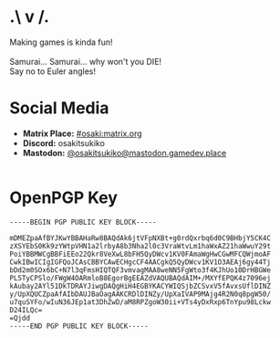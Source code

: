 <!-- <img width="100%" src="https://raw.githubusercontent.com/OsakiTsukiko/OsakiTsukiko/main/banner.jpg"> -->
<h1>.\ v /.</h1>
<p>
Making games is kinda fun!<br><br>
Samurai... Samurai... why won't you  DIE!<br>
Say no to Euler angles!</p>

<h1>Social Media</h1>
<ul>
  <li><b>Matrix Place:</b> <a href="https://matrix.to/#/#osaki:matrix.org" target="_blank">#osaki:matrix.org</a></li>
  <li><b>Discord:</b> osakitsukiko</li>
  <!-- <li><b>Youtube:</b> <a href="https://www.youtube.com/channel/UCSoP59daTpsJutrim4QXSow" target="_blank">Osaki Tsukiko</a></li> -->
  <li><b>Mastodon:</b> <a rel="me" target="_blank" href="https://mastodon.gamedev.place/@osakitsukiko">@osakitsukiko@mastodon.gamedev.place</a></li>
</ul>
<img src="https://profile-counter.glitch.me/osakitsukiko_github_profile_counter/count.svg" width="0px">

<h1>OpenPGP Key</h1>

```
-----BEGIN PGP PUBLIC KEY BLOCK-----

mDMEZpaAfBYJKwYBBAHaRw8BAQdAk6jtVFpNXBt+g0rdQxrbq6d0C9BHbjY5CK4C
zXSYEbS0Kk9zYWtpVHN1a2lrbyA8b3Nha2l0c3VraWtvLm1haWxAZ21haWwuY29t
PoiYBBMWCgBBFiEEo22Qkr8VeXwL8bFH5QyDWcv1KV0FAmaWgHwCGwMFCQWjmoAF
CwkIBwICIgIGFQoJCAsCBBYCAwECHgcCF4AACgkQ5QyDWcv1KV1O3AEAj6gy44Tj
bDd2m0SOx6bC+N7l3qFmsHIQTQF3vmvagMAA8weNN5FgWto3f4KJhUo10DrHBGWe
PL5TyCPSlo/FWgW4OARmloB8EgorBgEEAZdVAQUBAQdAIM+/MXYfEPQK4z7096ej
kAubay2AYl51DkTDRAYJiwgDAQgHiH4EGBYKACYWIQSjbZCSvxV5fAvxsUflDINZ
y/UpXQUCZpaAfAIbDAUJBaOagAAKCRDlDINZy/UpXaIVAP9MAjg4R2N0q8pgW50/
u7quSYFo/wIuN36JEp1at3DhZwD/aM8RPZgoW30ii+VTs4yDxRxp6TnYpu98Lckw
D24ILQc=
=Qjdd
-----END PGP PUBLIC KEY BLOCK-----
```
